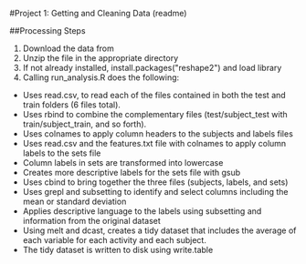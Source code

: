 #Project 1: Getting and Cleaning Data (readme)

##Processing Steps

1. Download the data from
2. Unzip the file in the appropriate directory
3. If not already installed, install.packages("reshape2") and load library
4. Calling run_analysis.R does the following:

- Uses read.csv, to read each of the files contained in both the test and train folders (6 files total). 
- Uses rbind to combine the complementary files (test/subject_test with train/subject_train, and so forth).
- Uses colnames to apply column headers to the subjects and labels files
- Uses read.csv and the features.txt file with colnames to apply column labels to the sets file
- Column labels in sets are transformed into lowercase
- Creates more descriptive labels for the sets file with gsub
- Uses cbind to bring together the three files (subjects, labels, and sets)
- Uses grepl and subsetting to identify and select columns including the mean or standard deviation
- Applies descriptive language to the labels using subsetting and information from the original dataset
- Using melt and dcast, creates a tidy dataset that includes the average of each variable for each activity and each subject.
- The tidy dataset is written to disk using write.table
 

